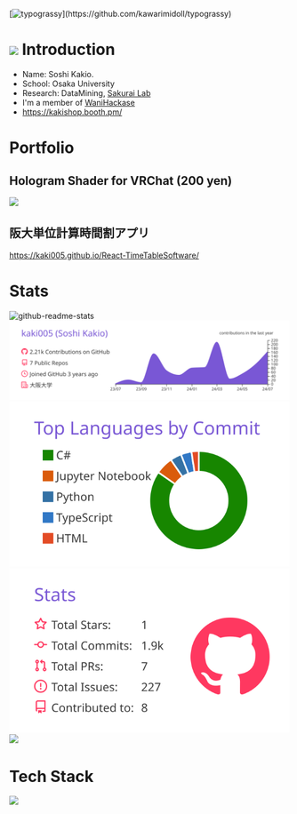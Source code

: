 [![typograssy](https://typograssy.deno.dev/api?text=Hello%20world!)](https://github.com/kawarimidoll/typograssy)
# <img src="https://media.giphy.com/media/hvRJCLFzcasrR4ia7z/giphy.gif" width="28"> Introduction
- Name: Soshi Kakio.
- School: Osaka University
- Research: DataMining, [Sakurai Lab](https://www.dm.sanken.osaka-u.ac.jp/)
- I'm a member of [WaniHackase](https://wanictf.org/about/)
- https://kakishop.booth.pm/
# Portfolio
## Hologram Shader for VRChat (200 yen)
<a href="https://kakishop.booth.pm/items/2338751"><img src="./HologramShader/HologramShader.gif"/></a>
## 阪大単位計算時間割アプリ
https://kaki005.github.io/React-TimeTableSoftware/

# Stats
![github-readme-stats](https://github-readme-stats-kaki.vercel.app/api/?username=kaki005&count_private=true)
[![](https://raw.githubusercontent.com/kaki005/kaki005/main/profile-summary-card-output/buefy/0-profile-details.svg)](https://github.com/vn7n24fzkq/github-profile-summary-cards)
[![](https://raw.githubusercontent.com/kaki005/kaki005/main/profile-summary-card-output/buefy/2-most-commit-language.svg)](https://github.com/vn7n24fzkq/github-profile-summary-cards)
[![](https://raw.githubusercontent.com/kaki005/kaki005/main/profile-summary-card-output/buefy/3-stats.svg)](https://github.com/vn7n24fzkq/github-profile-summary-cards) 
![](https://github-trophies.vercel.app/?username=kaki005&theme=onedark)
# Tech Stack
![](https://skillicons.dev/icons?i=cs,typescript,python,c,react,aws,pytorch,html,css,javascript,haskel)

